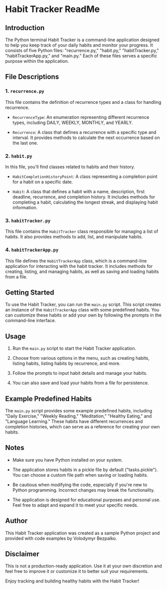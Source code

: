 # Habit Tracker ReadMe

## Introduction

The Python terminal Habit Tracker is a command-line application designed to help you keep track of your daily habits and monitor your progress. It consists of five Python files: "recurrence.py," "habit.py," "habitTracker.py," "habitTrackerApp.py," and "main.py." Each of these files serves a specific purpose within the application.

## File Descriptions

### 1. `recurrence.py`

This file contains the definition of recurrence types and a class for handling recurrence.

- `RecurrenceType`: An enumeration representing different recurrence types, including DAILY, WEEKLY, MONTHLY, and YEARLY.

- `Recurrence`: A class that defines a recurrence with a specific type and interval. It provides methods to calculate the next occurrence based on the last one.

### 2. `habit.py`

In this file, you'll find classes related to habits and their history.

- `HabitCompletionHistoryPoint`: A class representing a completion point for a habit on a specific date.

- `Habit`: A class that defines a habit with a name, description, first deadline, recurrence, and completion history. It includes methods for completing a habit, calculating the longest streak, and displaying habit information.

### 3. `habitTracker.py`

This file contains the `HabitTracker` class responsible for managing a list of habits. It also provides methods to add, list, and manipulate habits.

### 4. `habitTrackerApp.py`

This file defines the `HabitTrackerApp` class, which is a command-line application for interacting with the habit tracker. It includes methods for creating, listing, and managing habits, as well as saving and loading habits from a file.

## Getting Started

To use the Habit Tracker, you can run the `main.py` script. This script creates an instance of the `HabitTrackerApp` class with some predefined habits. You can customize these habits or add your own by following the prompts in the command-line interface.

## Usage

1. Run the `main.py` script to start the Habit Tracker application.

2. Choose from various options in the menu, such as creating habits, listing habits, listing habits by recurrence, and more.

3. Follow the prompts to input habit details and manage your habits.

4. You can also save and load your habits from a file for persistence.

## Example Predefined Habits

The `main.py` script provides some example predefined habits, including "Daily Exercise," "Weekly Reading," "Meditation," "Healthy Eating," and "Language Learning." These habits have different recurrences and completion histories, which can serve as a reference for creating your own habits.

## Notes

- Make sure you have Python installed on your system.

- The application stores habits in a pickle file by default ("tasks.pickle"). You can choose a custom file path when saving or loading habits.

- Be cautious when modifying the code, especially if you're new to Python programming. Incorrect changes may break the functionality.

- The application is designed for educational purposes and personal use. Feel free to adapt and expand it to meet your specific needs.

## Author

This Habit Tracker application was created as a sample Python project and provided with code examples by Volodymyr Bezpalko.

## Disclaimer

This is not a production-ready application. Use it at your own discretion and feel free to improve it or customize it to better suit your requirements.

Enjoy tracking and building healthy habits with the Habit Tracker!